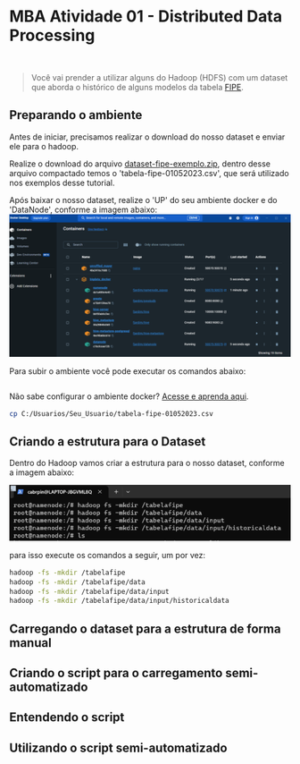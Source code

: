 # MBA Atividade 01 - Distributed Data Processing 
<br/>


> Você vai prender a utilizar alguns do Hadoop (HDFS) com um dataset que aborda o histórico de alguns modelos da tabela [FIPE](https://veiculos.fipe.org.br/).


## Preparando o ambiente 

Antes de iniciar, precisamos realizar o download do nosso dataset e enviar ele para o hadoop. 

Realize o download do arquivo [dataset-fipe-exemplo.zip](https://github.com/CleitonDsd/exe01_distributed_data_processing_mba/raw/main/dataset-fipe-exemplo.zip), dentro desse arquivo compactado temos o 'tabela-fipe-01052023.csv', que será utilizado nos exemplos desse tutorial.

Após baixar o nosso dataset, realize o 'UP' do seu ambiente docker e do 'DataNode', conforme a imagem abaixo: 
![](./ambiente-em-execucao.png)


Para subir o ambiente você pode executar os comandos abaixo: 

```sh


```

Não sabe configurar o ambiente docker? [Acesse e aprenda aqui](https://github.com/fabiogjardim/bigdata_docker).


```sh
cp C:/Usuarios/Seu_Usuario/tabela-fipe-01052023.csv

```



## Criando a estrutura para o Dataset
Dentro do Hadoop vamos criar a estrutura para o nosso dataset, conforme a imagem abaixo: 

![](./criando_estrutura_pastas.PNG)

para isso execute os comandos a seguir, um por vez:

```sh
hadoop -fs -mkdir /tabelafipe
hadoop -fs -mkdir /tabelafipe/data
hadoop -fs -mkdir /tabelafipe/data/input
hadoop -fs -mkdir /tabelafipe/data/input/historicaldata

```
## Carregando o dataset para a estrutura de forma manual


## Criando o script para o carregamento semi-automatizado 


## Entendendo o script 



## Utilizando o script semi-automatizado
